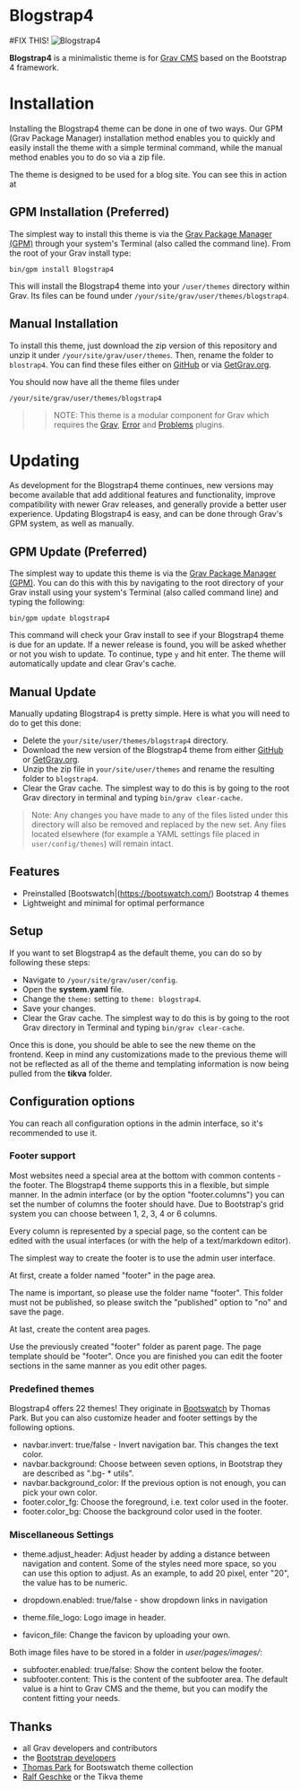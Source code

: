 # Blogstrap4


#FIX THIS! ![Blogstrap4](screenshot.jpg)

**Blogstrap4** is a minimalistic theme is for [Grav CMS](http://github.com/getgrav/grav) based on the Bootstrap 4 framework.


# Installation

Installing the Blogstrap4 theme can be done in one of two ways. Our GPM (Grav Package Manager) installation method enables you to quickly and easily install the theme with a simple terminal command, while the manual method enables you to do so via a zip file. 

The theme is designed to be used for a blog site. You can see this in action at [](http://learn.getgrav.org)

## GPM Installation (Preferred)

The simplest way to install this theme is via the [Grav Package Manager (GPM)](http://learn.getgrav.org/advanced/grav-gpm) through your system's Terminal (also called the command line).  From the root of your Grav install type:

    bin/gpm install Blogstrap4

This will install the Blogstrap4 theme into your `/user/themes` directory within Grav. Its files can be found under `/your/site/grav/user/themes/blogstrap4`.

## Manual Installation

To install this theme, just download the zip version of this repository and unzip it under `/your/site/grav/user/themes`. Then, rename the folder to `blostrap4`. You can find these files either on [GitHub](https://github.com/cleinias/blogstrap4/) or via [GetGrav.org](http://getgrav.org/downloads/themes).

You should now have all the theme files under

    /your/site/grav/user/themes/blogstrap4

>> NOTE: This theme is a modular component for Grav which requires the [Grav](http://github.com/getgrav/grav), [Error](https://github.com/getgrav/grav-theme-error) and [Problems](https://github.com/getgrav/grav-plugin-problems) plugins.

# Updating

As development for the Blogstrap4 theme continues, new versions may become available that add additional features and functionality, improve compatibility with newer Grav releases, and generally provide a better user experience. Updating Blogstrap4 is easy, and can be done through Grav's GPM system, as well as manually.

## GPM Update (Preferred)

The simplest way to update this theme is via the [Grav Package Manager (GPM)](http://learn.getgrav.org/advanced/grav-gpm). You can do this with this by navigating to the root directory of your Grav install using your system's Terminal (also called command line) and typing the following:

    bin/gpm update blogstrap4

This command will check your Grav install to see if your Blogstrap4 theme is due for an update. If a newer release is found, you will be asked whether or not you wish to update. To continue, type `y` and hit enter. The theme will automatically update and clear Grav's cache.

## Manual Update

Manually updating Blogstrap4 is pretty simple. Here is what you will need to do to get this done:

* Delete the `your/site/user/themes/blogstrap4` directory.
* Download the new version of the Blogstrap4 theme from either [GitHub](https://github.com/cleinias/blogstrap4) or [GetGrav.org](http://getgrav.org/downloads/themes#extras).
* Unzip the zip file in `your/site/user/themes` and rename the resulting folder to `blogstrap4`.
* Clear the Grav cache. The simplest way to do this is by going to the root Grav directory in terminal and typing `bin/grav clear-cache`.

> Note: Any changes you have made to any of the files listed under this directory will also be removed and replaced by the new set. Any files located elsewhere (for example a YAML settings file placed in `user/config/themes`) will remain intact.

## Features

* Preinstalled [Bootswatch|(https://bootswatch.com/) Bootstrap 4 themes 
* Lightweight and minimal for optimal performance


## Setup

If you want to set Blogstrap4 as the default theme, you can do so by following these steps:

* Navigate to `/your/site/grav/user/config`.
* Open the **system.yaml** file.
* Change the `theme:` setting to `theme: blogstrap4`.
* Save your changes.
* Clear the Grav cache. The simplest way to do this is by going to the root Grav directory in Terminal and typing `bin/grav clear-cache`.

Once this is done, you should be able to see the new theme on the frontend. Keep in mind any customizations made to the previous theme will not be reflected as all of the theme and templating information is now being pulled from the **tikva** folder.


## Configuration options

You can reach all configuration options in the admin interface, so it's recommended
to use it. 

### Footer support

Most websites need a special area at the bottom with common contents - the footer. 
The Blogstrap4 theme supports this in a flexible, but simple manner. In the admin interface (or by the option "footer.columns") you can set the number of columns the footer should have. 
Due to Bootstrap's grid system you can choose between 1, 2, 3, 4 or 6 columns.

Every column is represented by a special page, so the content can be edited with the usual interfaces (or with the help of a text/markdown editor). 

The simplest way to create the footer is to use the admin user interface. 

At first, create a folder named "footer" in the page area.

The name is important, so please use the folder name "footer". 
This folder must not be published, so please switch the "published" option to "no" and save the page. 

At last, create the content area pages. 

Use the previously created "footer" folder as parent page. The page template should be "footer". 
Once you are  finished you can edit the footer sections in the same manner as you edit other pages. 

### Predefined themes

Blogstrap4 offers 22 themes! They originate in [Bootswatch](https://bootswatch.com/) by Thomas Park. But you can also customize header and footer settings by the following options.

* navbar.invert: true/false - Invert navigation bar. This changes the text color. 
* navbar.background: Choose between seven options, in Bootstrap they are described as ".bg- * utils". 
* navbar.background_color: If the previous option is not enough, you can pick your own color. 
* footer.color_fg: Choose the foreground, i.e. text color used in the footer. 
* footer.color_bg: Choose the background color used in the footer. 

### Miscellaneous Settings

* theme.adjust_header: Adjust header by adding a distance between navigation and content. Some of the styles need more space, so you can use this option to adjust. As an example, to add 20 pixel, enter "20", the value has to be numeric. 

* dropdown.enabled: true/false - show dropdown links in navigation 
* theme.file_logo: Logo image in header. 
* favicon_file: Change the favicon by uploading your own. 

Both image files have to be stored in a folder in _user/pages/images/_:

* subfooter.enabled: true/false: Show the content below the footer.
* subfooter.content: This is the content of the subfooter area. The default value is a hint to Grav CMS and the theme, but you can modify the content fitting your needs. 


## Thanks

* all Grav developers and contributors
* the [Bootstrap developers](https://github.com/orgs/twbs/people)
* [Thomas Park](http://thomaspark.co/) for Bootswatch theme collection
* [Ralf Geschke](https://www.geschke.net/) or the Tikva theme
